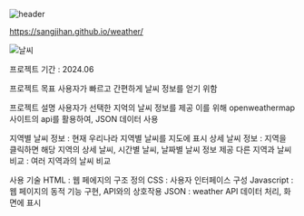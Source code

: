 ![header](https://capsule-render.vercel.app/api?type=waving&color=0:4682B4,100:AFEEEE&height=200&text=실시간%20날씨%20정보&fontColor=778899&fontSize=40&width=700&fontAlignY=35)


 https://sangjihan.github.io/weather/


 ![날씨](https://github.com/SangjiHan/weather/assets/133099077/31ddbb8c-3107-44c0-ba9a-be8929283d04)




 

 프로젝트 기간 : 2024.06

 프로젝트 목표
 사용자가 빠르고 간편하게 날씨 정보를 얻기 위함

 프로젝트 설명
 사용자가 선택한 지억의 날씨 정보를 제공
 이를 위해 openweathermap 사이트의 api를 활용하여, JSON 데이터 사용

 지역별 날씨 정보 : 현재 우리나라 지역별 날씨를 지도에 표시
 상세 날씨 정보 : 지역을 클릭하면 해당 지역의 상세 날씨, 시간별 날씨, 날짜별 날씨 정보 제공
 다른 지역과 날씨 비교 : 여러 지역과의 날씨 비교

 사용 기술
 HTML : 웹 페에지의 구조 정의
 CSS : 사용자 인터페이스 구성
 Javascript : 웹 페이지의 동적 기능 구현, API와의 상호작용
 JSON : weather API 데이터 처리, 화면에 표시

